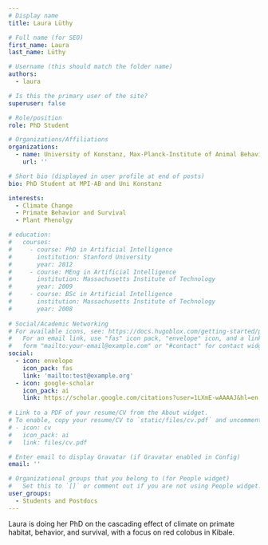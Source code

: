 ```yaml
---
# Display name
title: Laura Lüthy

# Full name (for SEO)
first_name: Laura
last_name: Lüthy

# Username (this should match the folder name)
authors:
  - laura

# Is this the primary user of the site?
superuser: false

# Role/position
role: PhD Student

# Organizations/Affiliations
organizations:
  - name: University of Konstanz, Max-Planck-Institute of Animal Behavior
    url: ''

# Short bio (displayed in user profile at end of posts)
bio: PhD Student at MPI-AB and Uni Konstanz

interests:
  - Climate Change
  - Primate Behavior and Survival
  - Plant Phenolgy

# education:
#   courses:
#     - course: PhD in Artificial Intelligence
#       institution: Stanford University
#       year: 2012
#     - course: MEng in Artificial Intelligence
#       institution: Massachusetts Institute of Technology
#       year: 2009
#     - course: BSc in Artificial Intelligence
#       institution: Massachusetts Institute of Technology
#       year: 2008
      
# Social/Academic Networking
# For available icons, see: https://docs.hugoblox.com/getting-started/page-builder/#icons
#   For an email link, use "fas" icon pack, "envelope" icon, and a link in the
#   form "mailto:your-email@example.com" or "#contact" for contact widget.
social:
  - icon: envelope
    icon_pack: fas
    link: 'mailto:test@example.org'
  - icon: google-scholar
    icon_pack: ai
    link: https://scholar.google.com/citations?user=1LXmE-wAAAAJ&hl=en
  
# Link to a PDF of your resume/CV from the About widget.
# To enable, copy your resume/CV to `static/files/cv.pdf` and uncomment the lines below.
# - icon: cv
#   icon_pack: ai
#   link: files/cv.pdf

# Enter email to display Gravatar (if Gravatar enabled in Config)
email: ''

# Organizational groups that you belong to (for People widget)
#   Set this to `[]` or comment out if you are not using People widget.
user_groups:
  - Students and Postdocs
---
```


Laura is doing her PhD on the cascading effect of climate on primate habitat, behavior, and survival, with a focus on red colobus in Kibale.
